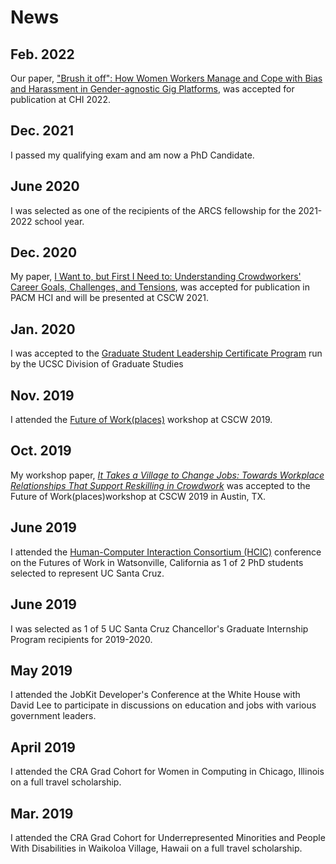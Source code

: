 # News 
## Feb. 2022
Our paper, ["Brush it off": How Women Workers Manage and Cope with Bias and Harassment in Gender-agnostic Gig Platforms][CHI22], was accepted for publication at CHI 2022. 

## Dec. 2021
I passed my qualifying exam and am now a PhD Candidate. 

## June 2020
I was selected as one of the recipients of the ARCS fellowship for the 2021-2022 school year. 

## Dec. 2020
My paper, [I Want to, but First I Need to: Understanding Crowdworkers' Career Goals, Challenges, and Tensions][cscw21], was accepted for publication in PACM HCI and will be presented at CSCW 2021.  

## Jan. 2020 
I was accepted to the [Graduate Student Leadership Certificate Program][gslcp] run by the UCSC Division of Graduate Studies 

## Nov. 2019
I attended the [Future of Work(places)][futureworkplaces] workshop at CSCW 2019.  

## Oct. 2019
My workshop paper, [*It Takes a Village to Change Jobs: Towards Workplace Relationships That Support Reskilling in Crowdwork*][cscw19] was accepted to the Future of Work(places)workshop at CSCW 2019 in Austin, TX.

## June 2019
I attended the [Human-Computer Interaction Consortium (HCIC)][hcic] conference on the Futures of Work in Watsonville, California as 1 of 2 PhD students selected to represent UC Santa Cruz. 

## June 2019
I was selected as 1 of 5 UC Santa Cruz Chancellor's Graduate Internship Program recipients for 2019-2020.

## May 2019
I attended the JobKit Developer's Conference at the White House with David Lee to participate in discussions on education and jobs with various government leaders.

## April 2019
I attended the CRA Grad Cohort for Women in Computing in Chicago, Illinois on a full travel scholarship. 

## Mar. 2019
I attended the CRA Grad Cohort for Underrepresented Minorities and People With Disabilities in Waikoloa Village, Hawaii on a full travel scholarship. 

[cscw21]: /docs/CSCW_2021_Camera_Ready.pdf
[gslcp]: /docs/GSLCP_2020_syllabus.pdf
[futureworkplaces]: https://medium.com/acm-cscw/exploring-the-future-of-work-places-cscw-2019-workshop-summary-2f587f093df1
[cscw19]: /docs/cscw19-workshop.pdf
[hcic]: https://hcic.org/hcic2019/index.phtml
[CHI22]: /docs/CHI2022_final.pdf

